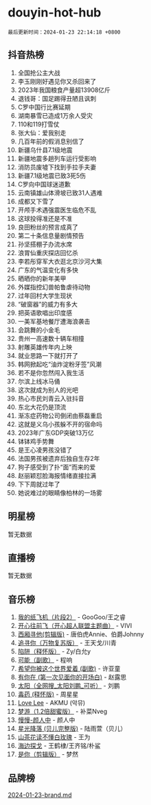 # douyin-hot-hub

`最后更新时间：2024-01-23 22:14:18 +0800`

## 抖音热榜

1. 全国抢公主大战
1. 李玉刚刚好遇见你又杀回来了
1. 2023年我国粮食产量超13908亿斤
1. 退钱哥：国足踢得丑陋且讽刺
1. C罗中国行比赛延期
1. 湖南暴雪已造成1万余人受灾
1. 110和119打雪仗
1. 张大仙：爱我别走
1. 几百年前的假消息别信了
1. 新疆乌什县7.1级地震
1. 新疆地震多趟列车运行受影响
1. 消防员废墟下找到手拉手夫妻
1. 新疆7.1级地震已致3死5伤
1. C罗向中国球迷道歉
1. 云南镇雄山体滑坡已致31人遇难
1. 成都又下雪了
1. 开颅手术遇强震医生临危不乱
1. 这球投得准还是不准
1. 良田粉丝的预言成真了
1. 第二十条信息量剧情预告
1. 孙坚搭棚子办流水席
1. 浪胃仙重庆探店回忆杀
1. 李若彤穿军大衣逛北京沙河大集
1. 广东的气温变化有多快
1. 晒晒你的新年美甲
1. 外媒指控幻兽帕鲁虐待动物
1. 过年回村大学生现状
1. “破窗器”的威力有多大
1. 把英语歌唱出印度感
1. 一美军基地餐厅遭海浪袭击
1. 会跳舞的小金毛
1. 贵州一高速数十辆车相撞
1. 射雕英雄传年内上映
1. 就业思路一下就打开了
1. 韩网掀起吃“油炸淀粉牙签”风潮
1. 若不是你忽然闯入我生活
1. 尔滨上线冰马俑
1. 这次就成为别人的光吧
1. 热心市民刘青云入驻抖音
1. 东北大花仍是顶流
1. 渐冻症药物公司倒闭由蔡磊重启
1. 这就是义乌小孩躲不开的宿命吗
1. 2023年广东GDP突破13万亿
1. 钵钵鸡手势舞
1. 是王心凌男孩没错了
1. 法国男孩被遗弃后独自生存2年
1. 狗子感受到了扑“面”而来的爱
1. 赵丽颖怼脸海报情绪直接拉满
1. 下下周就过年了
1. 她说难过的眼睛像柏林的一场雾

## 明星榜

暂无数据

## 直播榜

暂无数据

## 音乐榜

1. [我的纸飞机（片段2）](https://sf86-cdn-tos.douyinstatic.com/obj/tos-cn-ve-2774/oM2ZrKcg2CD5AeRB2gkeXOFB1IxAGJdZPazYHf) - GooGoo/王之睿
1. [开心往前飞（开心超人联盟主题曲）](https://sf86-cdn-tos.douyinstatic.com/obj/tos-cn-ve-2774/9d8fb7c82cf1421fb93a9fe925275e0a) - VIVI
1. [西厢寻他(剪辑版)](https://sf86-cdn-tos.douyinstatic.com/obj/tos-cn-ve-2774/oUsAVfAQKlRNxEv5qxvIB8o5qmIWUcXbzJKJhw) - 唐伯虎Annie、伯爵Johnny
1. [追寻你（万物复苏版）](https://sf6-cdn-tos.douyinstatic.com/obj/tos-cn-ve-2774/oYeAZJsbjIDit9APmBg8u6uDUQnHmoCf3gbo74) - 王天戈/川青
1. [陷阱（释怀版）](https://sf86-cdn-tos.douyinstatic.com/obj/tos-cn-ve-2774/oE8C21LeZrzKLDFfQYgMzx4GAIHageG5IzayY7) - Zy/白允y
1. [可能（副歌）](https://sf86-cdn-tos.douyinstatic.com/obj/tos-cn-ve-2774/cde1731888894259b333569393c2fb51) - 程响
1. [希望你被这个世界爱着 (副歌)](https://sf86-cdn-tos.douyinstatic.com/obj/tos-cn-ve-2774/oUHCmWQfZlE3QQBKBeD8rCFLpJzPgCpImhsxMt) - 许亚童
1. [有你在 (第一次见面你的开场白)](https://sf86-cdn-tos.douyinstatic.com/obj/tos-cn-ve-2774/oAthrQ3ClJBfI57uBoFEgNDYtNCZ0TSYQQfxQ0) - 赵露思
1. [太阳（全网搜_太阳刘鹏_可听）](https://sf86-cdn-tos.douyinstatic.com/obj/tos-cn-ve-2774/ogWbyIQnlBFImVbeDocRdCIYtBHlbJXgfZMvgz) - 刘鹏
1. [毒药 (释怀版)](https://sf3-cdn-tos.douyinstatic.com/obj/tos-cn-ve-2774/oYILMEAzspdZBIzy4frJNB8ZHPHWAhiwowd4Ad) - 周星星
1. [Love Lee](https://sf86-cdn-tos.douyinstatic.com/obj/tos-cn-ve-2774/o05GbkJGbCBTdDnMtB0fwOYgkeZp23vrWQDQBS) - AKMU (악뮤)
1. [梦游（1.2倍甜蜜版）](https://sf86-cdn-tos.douyinstatic.com/obj/tos-cn-ve-2774/o4gyAUm8hwufoEABmwVIiQtHsFuGzAEEWtNMzo) - 补菜Nveg
1. [慢慢-颜人中](https://sf86-cdn-tos.douyinstatic.com/obj/tos-cn-ve-2774/ocjHNfBXdBxQNC8ZGAeoLMFTUgtBg8bkExunDC) - 颜人中
1. [星光降落 (贝儿完整版)](https://sf86-cdn-tos.douyinstatic.com/obj/tos-cn-ve-2774/okwB9hAwyAtsFFkFBzAX1hOOfQuIoMNs0W2Mwr) - 陆雨萱（贝儿）
1. [山茶花读不懂白玫瑰](https://sf86-cdn-tos.douyinstatic.com/obj/tos-cn-ve-2774/osfn8B7DktrRHEPJgPCfDbw7QDQEkwC16BxZg9) - 王为
1. [海边探戈](https://sf86-cdn-tos.douyinstatic.com/obj/tos-cn-ve-2774/os9gE0VQCGqt6VQkZDyBBYvfSDY0QFe3vVmubn) - 王鹤棣/王齐铭/朴鲨
1. [是你（剪辑版）](https://sf86-cdn-tos.douyinstatic.com/obj/tos-cn-ve-2774/46019dae783c4c969944217fe1cfafc4) - 梦然

## 品牌榜

[2024-01-23-brand.md](2024-01-23-brand.md)
